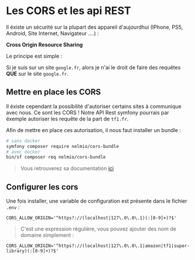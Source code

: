 # Les CORS et les api REST

Il éxiste un sécurité sur la plupart des appareil d'aujourdhui (IPhone, PS5, Android, Site Internet, Navigateur ....) :

**Cross Origin Resource Sharing**

Le principe est simple :

Si je suis sur un site `google.fr`, alors je n'ai le droit de faire des requêtes **QUE** sur le site `google.fr`.

## Mettre en place les CORS

Il éxiste cependant la possibilité d'autoriser certains sites à communique avec nous. Ce sont les CORS ! Notre API Rest symfony pourrais par éxemple autoriser les requête de la part de `tf1.fr`.

Afin de mettre en place ces autorisation, il nous faut installer un bundle :

```bash
# sans docker
symfony composer require nelmio/cors-bundle
# avec docker
bin/sf composer req nelmio/cors-bundle
```

> Vous retrouverez sa documentation [ici](https://github.com/nelmio/NelmioCorsBundle)

## Configurer les cors

Une fois installer, une variable de configuration est présente dans le fichier `.env` :

```env
CORS_ALLOW_ORIGIN='^https?://(localhost|127\.0\.0\.1)(:[0-9]+)?$'
```

> C'est une expression régulière, vous pouvez ajouter des nom de domaine simplement :

```env
CORS_ALLOW_ORIGIN='^https?://(localhost|127\.0\.0\.1|amazon|tf1|super-library)(:[0-9]+)?$'
```
